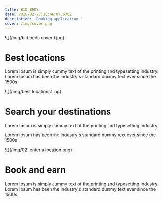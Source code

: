 ```yaml
---
title: BID BEDS
date: 2018-02-27T15:46:07.670Z
description: 'Booking application '
cover: /img/cover.png
---
```

![](/img/bid beds cover 1.jpg)

# Best locations

Lorem Ipsum is simply dummy text of the printing and typesetting industry. Lorem Ipsum has been the industry's standard dummy text ever since the 1500s

![](/img/best locations1.jpg)

# Search your destinations

Lorem Ipsum is simply dummy text of the printing and typesetting industry.

 Lorem Ipsum has been the industry's standard dummy text ever since the 1500s

![](/img/02. enter a location.png)

# Book and earn

Lorem Ipsum is simply dummy text of the printing and typesetting industry. Lorem Ipsum has been the industry's standard dummy text ever since the 1500s
